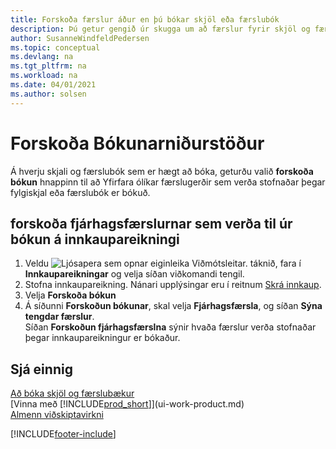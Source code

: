```yaml
---
title: Forskoða færslur áður en þú bókar skjöl eða færslubók
description: Þú getur gengið úr skugga um að færslur fyrir skjöl og færslubækur séu réttar áður en þær eru bókaðar í fjárhag.
author: SusanneWindfeldPedersen
ms.topic: conceptual
ms.devlang: na
ms.tgt_pltfrm: na
ms.workload: na
ms.date: 04/01/2021
ms.author: solsen
---
```

# <a name="preview-posting-results"></a><a name="preview-posting-results"></a>Forskoða Bókunarniðurstöður
Á hverju skjali og færslubók sem er hægt að bóka, geturðu valið **forskoða bókun** hnappinn til að Yfirfara ólíkar færslugerðir sem verða stofnaðar þegar fylgiskjal eða færslubók er bókuð.

## <a name="to-preview-gl-entries-that-will-result-from-posting-a-purchase-invoice"></a><a name="to-preview-gl-entries-that-will-result-from-posting-a-purchase-invoice"></a>forskoða fjárhagsfærslurnar sem verða til úr bókun á innkaupareikningi
1. Veldu ![Ljósapera sem opnar eiginleika Viðmótsleitar.](media/ui-search/search_small.png "Segðu mér hvað þú vilt gera") táknið, fara í **Innkaupareikningar** og velja síðan viðkomandi tengil.
2. Stofna innkaupareikning. Nánari upplýsingar eru í reitnum [Skrá innkaup](purchasing-how-record-purchases.md).
3. Velja **Forskoða bókun**
4. Á síðunni **Forskoðun bókunar**, skal velja **Fjárhagsfærsla**, og síðan **Sýna tengdar færslur**.  
   Síðan **Forskoðun fjárhagsfærslna** sýnir hvaða færslur verða stofnaðar þegar innkaupareikningur er bókaður.

## <a name="see-also"></a><a name="see-also"></a>Sjá einnig
[Að bóka skjöl og færslubækur](ui-post-documents-journals.md)  
[Vinna með [!INCLUDE[prod_short](includes/prod_short.md)]](ui-work-product.md)  
[Almenn viðskiptavirkni](ui-across-business-areas.md)


[!INCLUDE[footer-include](includes/footer-banner.md)]
